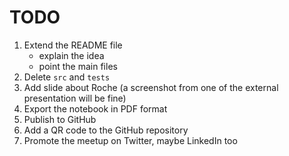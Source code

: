 # TODO

1. Extend the README file
    - explain the idea
    - point the main files
2. Delete `src` and `tests`
3. Add slide about Roche (a screenshot from one of the external presentation will be fine)
4. Export the notebook in PDF format
5. Publish to GitHub
6. Add a QR code to the GitHub repository
7. Promote the meetup on Twitter, maybe LinkedIn too
